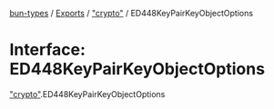 [bun-types](https://github.com/oven-sh/bun-types/blob/master/api-docs/README.md) / [Exports](https://github.com/oven-sh/bun-types/blob/master/api-docs/modules.md) / ["crypto"](https://github.com/oven-sh/bun-types/blob/master/api-docs/modules/crypto_.md) / ED448KeyPairKeyObjectOptions

# Interface: ED448KeyPairKeyObjectOptions

["crypto"](https://github.com/oven-sh/bun-types/blob/master/api-docs/modules/crypto_.md).ED448KeyPairKeyObjectOptions

